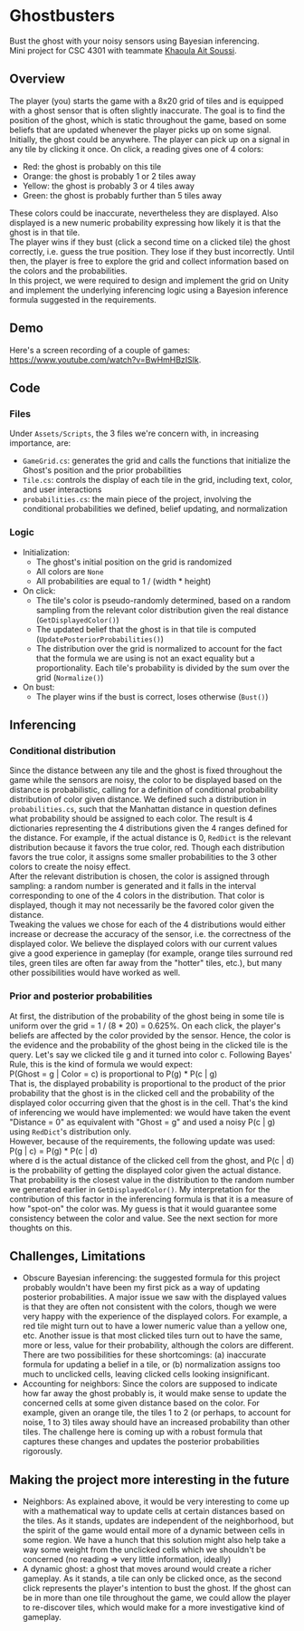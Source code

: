 # Ghostbusters

Bust the ghost with your noisy sensors using Bayesian inferencing.  
Mini project for CSC 4301 with teammate [Khaoula Ait Soussi](https://github.com/KhaoulaSoussi).

## Overview
The player (you) starts the game with a 8x20 grid of tiles and is equipped with a ghost sensor that is often slightly inaccurate. The goal is to find the position of the ghost, which is static throughout the game, based on some beliefs that are updated whenever the player picks up on some signal. Initially, the ghost could be anywhere. The player can pick up on a signal in any tile by clicking it once. On click, a reading gives one of 4 colors:
- Red: the ghost is probably on this tile
- Orange: the ghost is probably 1 or 2 tiles away
- Yellow: the ghost is probably 3 or 4 tiles away
- Green: the ghost is probably further than 5 tiles away  

These colors could be inaccurate, nevertheless they are displayed. Also displayed is a new numeric probability expressing how likely it is that the ghost is in that tile.  
The player wins if they bust (click a second time on a clicked tile) the ghost correctly, i.e. guess the true position. They lose if they bust incorrectly. Until then, the player is free to explore the grid and collect information based on the colors and the probabilities.  
In this project, we were required to design and implement the grid on Unity and implement the underlying inferencing logic using a Bayesion inference formula suggested in the requirements. 

## Demo
Here's a screen recording of a couple of games: https://www.youtube.com/watch?v=BwHmHBzISlk. 

## Code

### Files
Under `Assets/Scripts`, the 3 files we're concern with, in increasing importance, are:
- `GameGrid.cs`: generates the grid and calls the functions that initialize the Ghost's position and the prior probabilities
- `Tile.cs`: controls the display of each tile in the grid, including text, color, and user interactions
- `probabilities.cs`: the main piece of the project, involving the conditional probabilities we defined, belief updating, and normalization

### Logic

- Initialization:
    * The ghost's initial position on the grid is randomized
    * All colors are `None`
    * All probabilities are equal to 1 / (width * height)
- On click:
    * The tile's color is pseudo-randomly determined, based on a random sampling from the relevant color distribution given the real distance (`GetDisplayedColor()`)
    * The updated belief that the ghost is in that tile is computed (`UpdatePosteriorProbabilities()`)
    * The distribution over the grid is normalized to account for the fact that the formula we are using is not an exact equality but a proportionality. Each tile's probability is divided by the sum over the grid (`Normalize()`)
- On bust:
    * The player wins if the bust is correct, loses otherwise (`Bust()`)

## Inferencing

### Conditional distribution
Since the distance between any tile and the ghost is fixed throughout the game while the sensors are noisy, the color to be displayed based on the distance is probabilistic, calling for a definition of conditional probability distribution of color given distance. We defined such a distribution in `probabilities.cs`, such that the Manhattan distance in question defines what probability should be assigned to each color. The result is 4 dictionaries representing the 4 distributions given the 4 ranges defined for the distance. For example, if the actual distance is 0, `RedDict` is the relevant distribution because it favors the true color, red. Though each distribution favors the true color, it assigns some smaller probabilities to the 3 other colors to create the noisy effect.  
After the relevant distribution is chosen, the color is assigned through sampling: a random number is generated and it falls in the interval corresponding to one of the 4 colors in the distribution. That color is displayed, though it may not necessarily be the favored color given the distance.  
Tweaking the values we chose for each of the 4 distributions would either increase or decrease the accuracy of the sensor, i.e. the correctness of the displayed color. We believe the displayed colors with our current values give a good experience in gameplay (for example, orange tiles surround red tiles, green tiles are often far away from the "hotter" tiles, etc.), but many other possibilities would have worked as well. 

### Prior and posterior probabilities
At first, the distribution of the probability of the ghost being in some tile is uniform over the grid = 1 / (8 * 20) = 0.625%. On each click, the player's beliefs are affected by the color provided by the sensor. Hence, the color is the evidence and the probability of the ghost being in the clicked tile is the query. Let's say we clicked tile g and it turned into color c. Following Bayes' Rule, this is the kind of formula we would expect:  
P(Ghost = g | Color = c) is proportional to P(g) * P(c | g)  
That is, the displayed probability is proportional to the product of the prior probability that the ghost is in the clicked cell and the probability of the displayed color occurring given that the ghost is in the cell. That's the kind of inferencing we would have implemented: we would have taken the event "Distance = 0" as equivalent with "Ghost = g" and used a noisy P(c | g) using `RedDict`'s distribution only.  
However, because of the requirements, the following update was used:  
P(g | c) = P(g) * P(c | d)  
where d is the actual distance of the clicked cell from the ghost, and P(c | d) is the probability of getting the displayed color given the actual distance. That probability is the closest value in the distribution to the random number we generated earlier in `GetDisplayedColor()`. My interpretation for the contribution of this factor in the inferencing formula is that it is a measure of how "spot-on" the color was. My guess is that it would guarantee some consistency between the color and value. See the next section for more thoughts on this.

## Challenges, Limitations
- Obscure Bayesian inferencing: the suggested formula for this project probably wouldn't have been my first pick as a way of updating posterior probabilities. A major issue we saw with the displayed values is that they are often not consistent with the colors, though we were very happy with the experience of the displayed colors. For example, a red tile might turn out to have a lower numeric value than a yellow one, etc. Another issue is that most clicked tiles turn out to have the same, more or less, value for their probability, although the colors are different. There are two possibilities for these shortcomings: (a) inaccurate formula for updating a belief in a tile, or (b) normalization assigns too much to unclicked cells, leaving clicked cells looking insignificant. 
- Accounting for neighbors: Since the colors are supposed to indicate how far away the ghost probably is, it would make sense to update the concerned cells at some given distance based on the color. For example, given an orange tile, the tiles 1 to 2 (or perhaps, to account for noise, 1 to 3) tiles away should have an increased probability than other tiles. The challenge here is coming up with a robust formula that captures these changes and updates the posterior probabilities rigorously.  

## Making the project more interesting in the future
- Neighbors: As explained above, it would be very interesting to come up with a mathematical way to update cells at certain distances based on the tiles. As it stands, updates are independent of the neighborhood, but the spirit of the game would entail more of a dynamic between cells in some region. We have a hunch that this solution might also help take a way some weight from the unclicked cells which we shouldn't be concerned (no reading => very little information, ideally)  
- A dynamic ghost: a ghost that moves around would create a richer gameplay. As it stands, a tile can only be clicked once, as the second click represents the player's intention to bust the ghost. If the ghost can be in more than one tile throughout the game, we could allow the player to re-discover tiles, which would make for a more investigative kind of gameplay.

